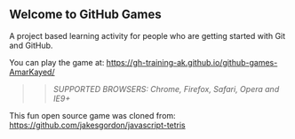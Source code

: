 ## Welcome to GitHub Games

A project based learning activity for people who are getting started with Git and GitHub.

You can play the game at: https://gh-training-ak.github.io/github-games-AmarKayed/

>> _*SUPPORTED BROWSERS*: Chrome, Firefox, Safari, Opera and IE9+_

This fun open source game was cloned from: https://github.com/jakesgordon/javascript-tetris
